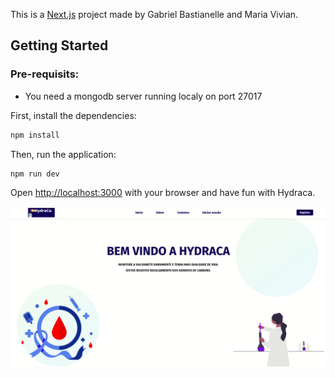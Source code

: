 This is a [Next.js](https://nextjs.org/) project made by Gabriel Bastianelle and Maria Vivian.

## Getting Started

### Pre-requisits:

- You need a mongodb server running localy on port 27017


First, install the dependencies:

```bash
npm install
```

Then, run the application:

```bash
npm run dev
```


Open [http://localhost:3000](http://localhost:3000) with your browser and have fun with Hydraca.


![Hydraca.](/readme/hydraca.gif "Hydraca")